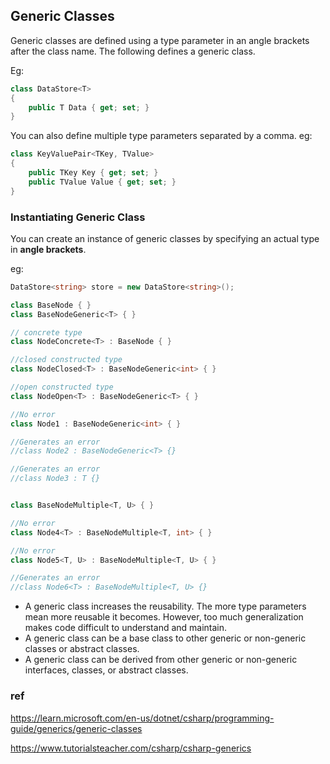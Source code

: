 ## Generic Classes

Generic classes are defined using a type parameter in an angle brackets after the class name. The following defines a generic class.

Eg:
```cs
class DataStore<T>
{
    public T Data { get; set; }
}

```

You can also define multiple type parameters separated by a comma.
eg:
```cs
class KeyValuePair<TKey, TValue>
{
    public TKey Key { get; set; }
    public TValue Value { get; set; }
}
```

### Instantiating Generic Class
You can create an instance of generic classes by specifying an actual type in **angle brackets**.

eg:
```cs
DataStore<string> store = new DataStore<string>();
```


```cs
class BaseNode { }
class BaseNodeGeneric<T> { }

// concrete type
class NodeConcrete<T> : BaseNode { }

//closed constructed type
class NodeClosed<T> : BaseNodeGeneric<int> { }

//open constructed type
class NodeOpen<T> : BaseNodeGeneric<T> { }
```

```cs
//No error
class Node1 : BaseNodeGeneric<int> { }

//Generates an error
//class Node2 : BaseNodeGeneric<T> {}

//Generates an error
//class Node3 : T {}
```

```cs

class BaseNodeMultiple<T, U> { }

//No error
class Node4<T> : BaseNodeMultiple<T, int> { }

//No error
class Node5<T, U> : BaseNodeMultiple<T, U> { }

//Generates an error
//class Node6<T> : BaseNodeMultiple<T, U> {}
```



- A generic class increases the reusability. The more type parameters mean more reusable it becomes. However, too much generalization makes code difficult to understand and maintain.
- A generic class can be a base class to other generic or non-generic classes or abstract classes.
- A generic class can be derived from other generic or non-generic interfaces, classes, or abstract classes.


### ref
https://learn.microsoft.com/en-us/dotnet/csharp/programming-guide/generics/generic-classes

https://www.tutorialsteacher.com/csharp/csharp-generics
